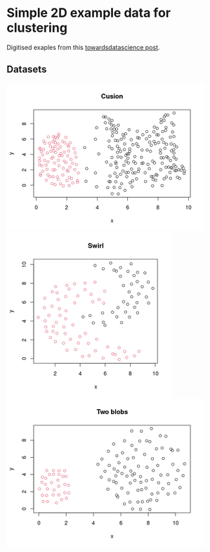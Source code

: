 # Simple 2D example data for clustering

Digitised exaples from this [towardsdatascience post](https://towardsdatascience.com/understanding-the-concept-of-hierarchical-clustering-technique-c6e8243758ec).

## Datasets
![Cusion](img/cusion.png)
![Swirl](img/swirl.png)
![Two blobs](img/twoBlobs.png)
